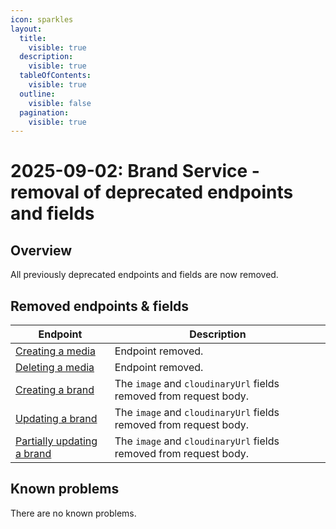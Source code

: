 ```yaml
---
icon: sparkles
layout:
  title:
    visible: true
  description:
    visible: true
  tableOfContents:
    visible: true
  outline:
    visible: false
  pagination:
    visible: true
---
```


# 2025-09-02: Brand Service - removal of deprecated endpoints and fields

## Overview

All previously deprecated endpoints and fields are now removed.

## Removed endpoints & fields

| Endpoint                                                                          | Description                                                               |
|-----------------------------------------------------------------------------------|---------------------------------------------------------------------------|
| [Creating a media](https://developer.emporix.io/api-references/api-guides-and-references/products-labels-and-brands/brand-service/api-reference/media)                | Endpoint removed.                                                 |
| [Deleting a media](https://developer.emporix.io/api-references/api-guides-and-references/products-labels-and-brands/brand-service/api-reference/media#delete-media-mediaid)           | Endpoint removed.                                                 |
| [Creating a brand](https://developer.emporix.io/api-references/api-guides-and-references/products-labels-and-brands/brand-service/api-reference/brands#post-brands)              | The `image` and `cloudinaryUrl` fields removed from request body. |
| [Updating a brand](https://developer.emporix.io/api-references/api-guides-and-references/products-labels-and-brands/brand-service/api-reference/brands#put-brands-brandid)              | The `image` and `cloudinaryUrl` fields removed from request body. |
| [Partially updating a brand](https://developer.emporix.io/api-references/api-guides-and-references/products-labels-and-brands/brand-service/api-reference/brands#patch-brands-brandid)  | The `image` and `cloudinaryUrl` fields removed from request body. |


## Known problems

There are no known problems.

